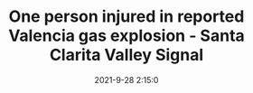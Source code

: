 ---
"title": "One person injured in reported Valencia gas explosion - Santa Clarita Valley Signal"
"date": "2021-9-28 2:15:0"
"feed_name": "GOOGLENEWSINDUSTRIAL"
"feed_website": "https://news.google.com/search?q=industrial%2Bincident&hl=en-US&gl=US&ceid=US:en"
"feed_rss": "https://news.google.com/rss/search?q=industrial%2Bincident&hl=en-US&gl=US&ceid=US:en"
"link": "https://signalscv.com/2021/09/one-person-injured-in-reported-valencia-gas-explosion/"
"source": "{'href': 'https://signalscv.com', 'title': 'Santa Clarita Valley Signal'}"
"file": "_posts/2021-1-1-0f7f47421d04cec5fed7d6061ad51cd11cb7aa2d.md"
"accident": "1"
"drilling": "1"
"dead": "1"
"injured": "0"
"where": "industrial site"
"place": "Kingdom of Valencia"
---